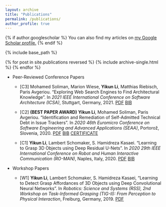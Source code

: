 ```yaml
---
layout: archive
title: "Publications"
permalink: /publications/
author_profile: true
---
```


{% if author.googlescholar %}
  You can also find my articles on <u><a href="{{author.googlescholar}}">my Google Scholar profile</a>.</u>
{% endif %}

{% include base_path %}

{% for post in site.publications reversed %}
  {% include archive-single.html %}
{% endfor %}

* Peer-Reviewed Conference Papers
    * [C3] Mohamed Soliman, Marion Wiese, **Yikun Li**, Matthias Riebisch, Paris Avgeriou. “Exploring Web Search Engines to Find Architectural Knowledge”. In *2021 IEEE International Conference on Software Architecture (ICSA)*, Stuttgart, Germany, 2021. [PDF](https://yikun-li.github.io/publications/ICSA2021.pdf)  [BIB](https://raw.githubusercontent.com/yikun-li/yikun-li.github.io/master/_publications/ICSA2021_BIB.html)

    * [C2] **(BEST PAPER AWARD)** **Yikun Li**, Mohamed Soliman, Paris Avgeriou. “Identification and Remediation of Self-Admitted Technical Debt in Issue Trackers”. In *2020 46th Euromicro Conference on Software Engineering and Advanced Applications (SEAA)*, Portorož, Slovenia, 2020. [PDF](https://yikun-li.github.io/publications/SEAA2020.pdf)  [BIB](https://raw.githubusercontent.com/yikun-li/yikun-li.github.io/master/_publications/SEAA2020_BIB.html) [CERTIFICATE](https://yikun-li.github.io/publications/SEAA2020_CERT.pdf)
    
    * [C1] **Yikun Li**, Lambert Schomaker, S. Hamidreza Kasaei. “Learning to Grasp 3D Objects using Deep Residual U-Nets”. In *2020 29th IEEE International Conference on Robot and Human Interactive Communication (RO-MAN)*, Naples, Italy, 2020. [PDF](https://yikun-li.github.io/publications/RO-MAN2020.pdf)  [BIB](https://raw.githubusercontent.com/yikun-li/yikun-li.github.io/master/_publications/RO-MAN2020_BIB.html)
    
* Workshop Papers
    * [W1] **Yikun Li**, Lambert Schomaker, S. Hamidreza Kasaei, “Learning to Detect Grasp Affordances of 3D Objects using Deep Convolutional Neural Networks”. In *Robotics: Science and Systems (RSS), 2nd Workshop on Task-Informed Grasping (TIG-II): From Perception to Physical Interaction*, Freiburg, Germany, 2019. [PDF](https://yikun-li.github.io/publications/TIG-II2019.pdf)
